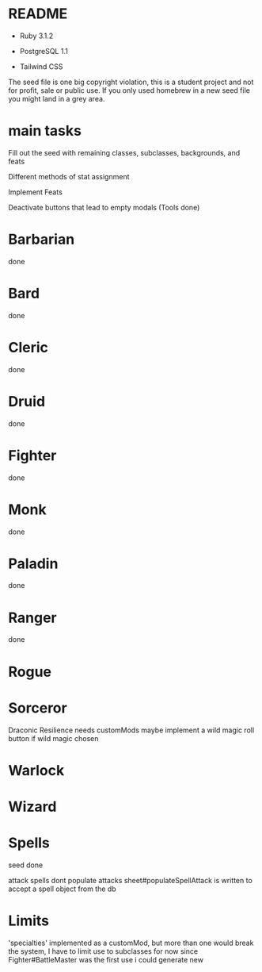 # README

* Ruby 3.1.2

* PostgreSQL 1.1

* Tailwind CSS

The seed file is one big copyright violation, this is a student project and not for profit, sale or public use. If you only used homebrew in a new seed file you might land in a grey area.

# main tasks

Fill out the seed with remaining classes, subclasses, backgrounds, and feats

Different methods of stat assignment

Implement Feats

Deactivate buttons that lead to empty modals (Tools done)

# Barbarian
  done
# Bard
  done
# Cleric
  done
# Druid
  done
# Fighter
  done
# Monk
  done
# Paladin
  done
# Ranger
  done
# Rogue
# Sorceror
  Draconic Resilience needs customMods
  maybe implement a wild magic roll button if wild magic chosen
# Warlock
# Wizard

# Spells
   seed done

   attack spells dont populate attacks
    sheet#populateSpellAttack is written to accept a spell object from the db

# Limits
  'specialties' implemented as a customMod, but more than one would break the system, 
    I have to limit use to subclasses for now since Fighter#BattleMaster was the first use
    i could generate new <dialog> elements or pages in the existing one for each instance 
    in a categoryMap

# bugs
  cleared

# heroku
https://uglysheetmaker-e6deabaebc10.herokuapp.com/